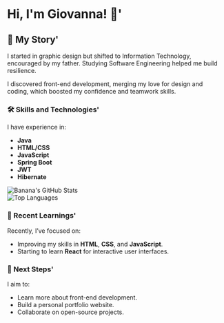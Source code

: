 # Hi, I'm Giovanna! 🍌'

## 📖 My Story'
I started in graphic design but shifted to Information Technology, encouraged by my father. Studying Software Engineering helped me build resilience.

I discovered front-end development, merging my love for design and coding, which boosted my confidence and teamwork skills.



### 🛠️ Skills and Technologies'
I have experience in:
- **Java**
- **HTML/CSS**
- **JavaScript**
- **Spring Boot**
- **JWT**
- **Hibernate**

![Banana's GitHub Stats](https://github-readme-stats.vercel.app/api?username=giothic&show_icons=true&theme=radical)  
![Top Languages](https://github-readme-stats.vercel.app/api/top-langs/?username=giothic&layout=compact&theme=radical)



### 🌱 Recent Learnings'
Recently, I’ve focused on:
- Improving my skills in **HTML**, **CSS**, and **JavaScript**.
- Starting to learn **React** for interactive user interfaces.



### 🎯 Next Steps'
I aim to:
- Learn more about front-end development.
- Build a personal portfolio website.
- Collaborate on open-source projects.

